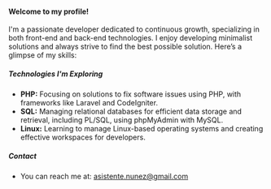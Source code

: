 <h4>Welcome to my profile!</h4>

<p>
    I'm a passionate developer dedicated to continuous growth, specializing in both front-end and back-end technologies. I enjoy developing minimalist solutions and always strive to find the best possible solution. Here’s a glimpse of my skills:
</p>

##### Technologies I'm Exploring

- **PHP:** Focusing on solutions to fix software issues using PHP, with frameworks like Laravel and CodeIgniter.
- **SQL:** Managing relational databases for efficient data storage and retrieval, including PL/SQL, using phpMyAdmin with MySQL.
- **Linux:** Learning to manage Linux-based operating systems and creating effective workspaces for developers.

##### Contact

- You can reach me at: <a href="mailto:asistente.nunez@gmail.com">asistente.nunez@gmail.com</a>
